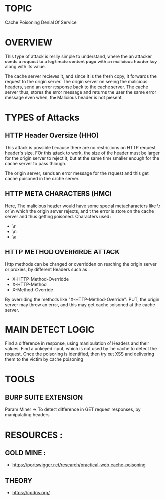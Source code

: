 # TOPIC 
Cache Poisoning Denial Of Service

# OVERVIEW
This type of attack is really simple to understand, where the an attacker sends a request to a legitimate content page
with an malicious header key along with its value.

The cache server recieves it, and since it is the fresh copy, it forwards the request to the origin server.
The origin server on seeing the malicious headers, send an error response back to the cache server.
The cache server thus, stores the error message and returns the user the same error message even when,
the Malicious header is not present.

# TYPES of Attacks
## HTTP Header Oversize (HHO)
This attack is possible because there are no restrictions on HTTP request header's size.
FOr this attack to work, the size of the header must be larger for the origin server to reject it, but at the same
time smaller enough for the cache server to pass through.

The origin server, sends an error message for the request and this get cache poisoned in the cache server.

## HTTP META CHARACTERS (HMC)
Here, The malicious header would have some special metacharacters like \r or \n which the origin server rejects, and t
the error is store on the cache server and thus getting poisoned.
Characters used :
 - \r
 - \n
 - \a

## HTTP METHOD OVERRIRDE ATTACK
Http methods can be changed or overridden on reaching the origin server or proxies, by different Headers such as :
 - X-HTTP-Method-Overridde
 - X-HTTP-Method
 - X-Method-Override

By overriding the methods like "X-HTTP-Method-Override": PUT, the origin server may throw an error, and this
may get cache poisoned at the cache server.


# MAIN DETECT LOGIC
Find a difference in response, using manipulation of Headers and their values.
Find a unkeyed input, which is not used by the cache to detect the request.
Once the poisoning is identified, then try out XSS and delivering them to the victim by cache poisoning

# TOOLS
## BURP SUITE EXTENSION
Param Miner -> To detect difference in GET request responses, by manipulating headers

# RESOURCES :
## GOLD MINE :
 - https://portswigger.net/research/practical-web-cache-poisoning
## THEORY
 - https://cpdos.org/
